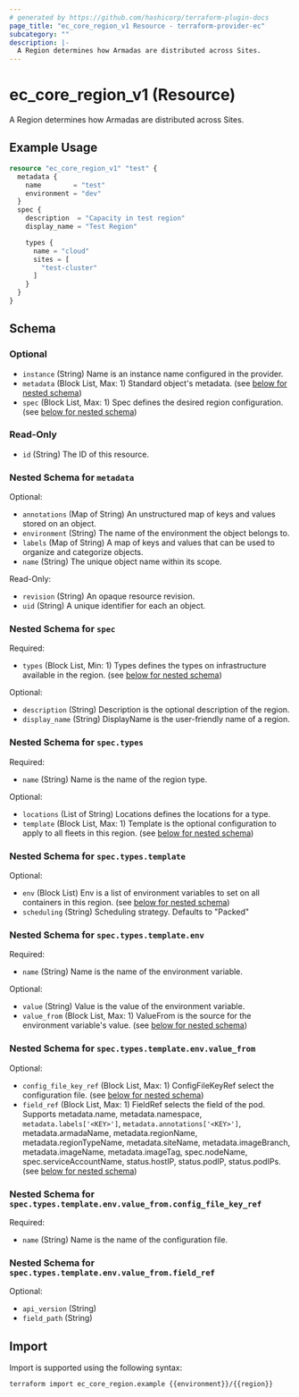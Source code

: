 ```yaml
---
# generated by https://github.com/hashicorp/terraform-plugin-docs
page_title: "ec_core_region_v1 Resource - terraform-provider-ec"
subcategory: ""
description: |-
  A Region determines how Armadas are distributed across Sites.
---
```


# ec_core_region_v1 (Resource)

A Region determines how Armadas are distributed across Sites.

## Example Usage

```terraform
resource "ec_core_region_v1" "test" {
  metadata {
    name        = "test"
    environment = "dev"
  }
  spec {
    description  = "Capacity in test region"
    display_name = "Test Region"

    types {
      name = "cloud"
      sites = [
        "test-cluster"
      ]
    }
  }
}
```

<!-- schema generated by tfplugindocs -->
## Schema

### Optional

- `instance` (String) Name is an instance name configured in the provider.
- `metadata` (Block List, Max: 1) Standard object's metadata. (see [below for nested schema](#nestedblock--metadata))
- `spec` (Block List, Max: 1) Spec defines the desired region configuration. (see [below for nested schema](#nestedblock--spec))

### Read-Only

- `id` (String) The ID of this resource.

<a id="nestedblock--metadata"></a>
### Nested Schema for `metadata`

Optional:

- `annotations` (Map of String) An unstructured map of keys and values stored on an object.
- `environment` (String) The name of the environment the object belongs to.
- `labels` (Map of String) A map of keys and values that can be used to organize and categorize objects.
- `name` (String) The unique object name within its scope.

Read-Only:

- `revision` (String) An opaque resource revision.
- `uid` (String) A unique identifier for each an object.


<a id="nestedblock--spec"></a>
### Nested Schema for `spec`

Required:

- `types` (Block List, Min: 1) Types defines the types on infrastructure available in the region. (see [below for nested schema](#nestedblock--spec--types))

Optional:

- `description` (String) Description is the optional description of the region.
- `display_name` (String) DisplayName is the user-friendly name of a region.

<a id="nestedblock--spec--types"></a>
### Nested Schema for `spec.types`

Required:

- `name` (String) Name is the name of the region type.

Optional:

- `locations` (List of String) Locations defines the locations for a type.
- `template` (Block List, Max: 1) Template is the optional configuration to apply to all fleets
in this region. (see [below for nested schema](#nestedblock--spec--types--template))

<a id="nestedblock--spec--types--template"></a>
### Nested Schema for `spec.types.template`

Optional:

- `env` (Block List) Env is a list of environment variables to set on all containers in this region. (see [below for nested schema](#nestedblock--spec--types--template--env))
- `scheduling` (String) Scheduling strategy. Defaults to "Packed"

<a id="nestedblock--spec--types--template--env"></a>
### Nested Schema for `spec.types.template.env`

Required:

- `name` (String) Name is the name of the environment variable.

Optional:

- `value` (String) Value is the value of the environment variable.
- `value_from` (Block List, Max: 1) ValueFrom is the source for the environment variable's value. (see [below for nested schema](#nestedblock--spec--types--template--env--value_from))

<a id="nestedblock--spec--types--template--env--value_from"></a>
### Nested Schema for `spec.types.template.env.value_from`

Optional:

- `config_file_key_ref` (Block List, Max: 1) ConfigFileKeyRef select the configuration file. (see [below for nested schema](#nestedblock--spec--types--template--env--value_from--config_file_key_ref))
- `field_ref` (Block List, Max: 1) FieldRef selects the field of the pod.
Supports metadata.name, metadata.namespace, `metadata.labels['<KEY>']`, `metadata.annotations['<KEY>']`,
metadata.armadaName, metadata.regionName, metadata.regionTypeName, metadata.siteName,
metadata.imageBranch, metadata.imageName, metadata.imageTag,
spec.nodeName, spec.serviceAccountName, status.hostIP, status.podIP, status.podIPs. (see [below for nested schema](#nestedblock--spec--types--template--env--value_from--field_ref))

<a id="nestedblock--spec--types--template--env--value_from--config_file_key_ref"></a>
### Nested Schema for `spec.types.template.env.value_from.config_file_key_ref`

Required:

- `name` (String) Name is the name of the configuration file.


<a id="nestedblock--spec--types--template--env--value_from--field_ref"></a>
### Nested Schema for `spec.types.template.env.value_from.field_ref`

Optional:

- `api_version` (String)
- `field_path` (String)

## Import

Import is supported using the following syntax:

```shell
terraform import ec_core_region.example {{environment}}/{{region}}
```
